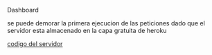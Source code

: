 <p> Dashboard </p>
<p> se puede demorar la primera ejecucion de las peticiones dado que el servidor esta almacenado en la capa gratuita de heroku</p>

<a href="https://github.com/DanielStivenRivera/nest-dashboard">codigo del servidor</a>
